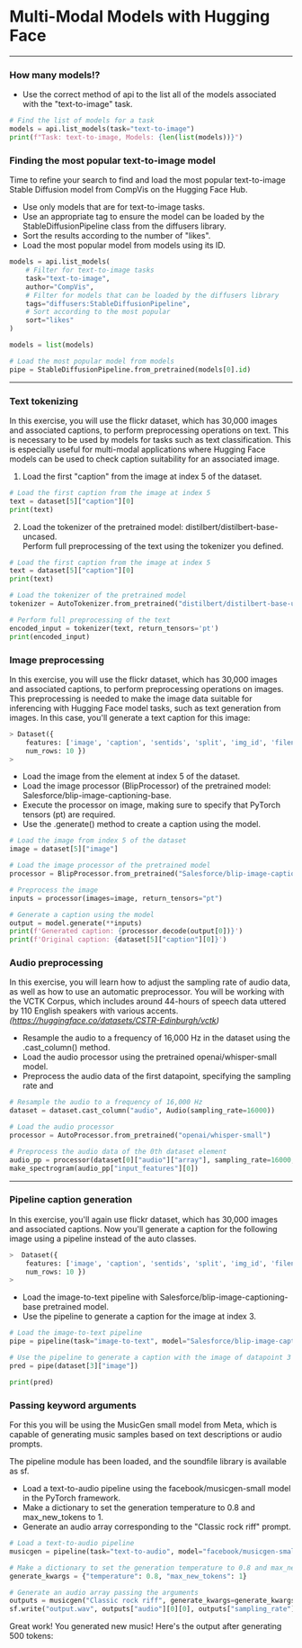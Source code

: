 # Multi-Modal Models with Hugging Face
---
### How many models!?
* Use the correct method of api to the list all of the models associated with the "text-to-image" task.
```python
# Find the list of models for a task
models = api.list_models(task="text-to-image")
print(f"Task: text-to-image, Models: {len(list(models))}")
```
### Finding the most popular text-to-image model
Time to refine your search to find and load the most popular text-to-image Stable Diffusion model from CompVis on the Hugging Face Hub.  
* Use only models that are for text-to-image tasks.
* Use an appropriate tag to ensure the model can be loaded by the StableDiffusionPipeline class from the diffusers library.
* Sort the results according to the number of "likes".
* Load the most popular model from models using its ID.
```python
models = api.list_models(
    # Filter for text-to-image tasks
    task="text-to-image",
    author="CompVis",
    # Filter for models that can be loaded by the diffusers library
    tags="diffusers:StableDiffusionPipeline",
    # Sort according to the most popular
    sort="likes"
)

models = list(models)

# Load the most popular model from models
pipe = StableDiffusionPipeline.from_pretrained(models[0].id)
```
---
### Text tokenizing
In this exercise, you will use the flickr dataset, which has 30,000 images and associated captions, to perform preprocessing operations on text. This is necessary to be used by models for tasks such as text classification. This is especially useful for multi-modal applications where Hugging Face models can be used to check caption suitability for an associated image.
1. Load the first "caption" from the image at index 5 of the dataset.
```python
# Load the first caption from the image at index 5
text = dataset[5]["caption"][0]
print(text)
```
2. Load the tokenizer of the pretrained model: distilbert/distilbert-base-uncased.  
Perform full preprocessing of the text using the tokenizer you defined.
```python
# Load the first caption from the image at index 5
text = dataset[5]["caption"][0]
print(text)

# Load the tokenizer of the pretrained model
tokenizer = AutoTokenizer.from_pretrained("distilbert/distilbert-base-uncased")

# Perform full preprocessing of the text
encoded_input = tokenizer(text, return_tensors='pt')
print(encoded_input)
```
### Image preprocessing
In this exercise, you will use the flickr dataset, which has 30,000 images and associated captions, to perform preprocessing operations on images. This preprocessing is needed to make the image data suitable for inferencing with Hugging Face model tasks, such as text generation from images. In this case, you'll generate a text caption for this image:
```python
> Dataset({
    features: ['image', 'caption', 'sentids', 'split', 'img_id', 'filename'],
    num_rows: 10 })
>
```
* Load the image from the element at index 5 of the dataset.
* Load the image processor (BlipProcessor) of the pretrained model: Salesforce/blip-image-captioning-base.
* Execute the processor on image, making sure to specify that PyTorch tensors (pt) are required.
* Use the .generate() method to create a caption using the model.
```python
# Load the image from index 5 of the dataset
image = dataset[5]["image"]

# Load the image processor of the pretrained model
processor = BlipProcessor.from_pretrained("Salesforce/blip-image-captioning-base")

# Preprocess the image
inputs = processor(images=image, return_tensors="pt")

# Generate a caption using the model
output = model.generate(**inputs)
print(f'Generated caption: {processor.decode(output[0])}')
print(f'Original caption: {dataset[5]["caption"][0]}')
```
### Audio preprocessing
In this exercise, you will learn how to adjust the sampling rate of audio data, as well as how to use an automatic preprocessor. You will be working with the VCTK Corpus, which includes around 44-hours of speech data uttered by 110 English speakers with various accents.   
*(https://huggingface.co/datasets/CSTR-Edinburgh/vctk)*  
* Resample the audio to a frequency of 16,000 Hz in the dataset using the .cast_column() method.
* Load the audio processor using the pretrained openai/whisper-small model.
* Preprocess the audio data of the first datapoint, specifying the sampling rate and
```python
# Resample the audio to a frequency of 16,000 Hz
dataset = dataset.cast_column("audio", Audio(sampling_rate=16000))

# Load the audio processor
processor = AutoProcessor.from_pretrained("openai/whisper-small")

# Preprocess the audio data of the 0th dataset element
audio_pp = processor(dataset[0]["audio"]["array"], sampling_rate=16000, padding=True, return_tensors="pt")
make_spectrogram(audio_pp["input_features"][0])
```
--- 
### Pipeline caption generation
In this exercise, you'll again use flickr dataset, which has 30,000 images and associated captions. Now you'll generate a caption for the following image using a pipeline instead of the auto classes.
```python
>  Dataset({
    features: ['image', 'caption', 'sentids', 'split', 'img_id', 'filename'],
    num_rows: 10 })
>
```
* Load the image-to-text pipeline with Salesforce/blip-image-captioning-base pretrained model.
* Use the pipeline to generate a caption for the image at index 3.
```python
# Load the image-to-text pipeline
pipe = pipeline(task="image-to-text", model="Salesforce/blip-image-captioning-base")

# Use the pipeline to generate a caption with the image of datapoint 3
pred = pipe(dataset[3]["image"])

print(pred)
```
### Passing keyword arguments
For this you will be using the MusicGen small model from Meta, which is capable of generating music samples based on text descriptions or audio prompts.
   
The pipeline module has been loaded, and the soundfile library is available as sf.

* Load a text-to-audio pipeline using the facebook/musicgen-small model in the PyTorch framework.
* Make a dictionary to set the generation temperature to 0.8 and max_new_tokens to 1.
* Generate an audio array corresponding to the "Classic rock riff" prompt.
```python
# Load a text-to-audio pipeline
musicgen = pipeline(task="text-to-audio", model="facebook/musicgen-small", framework="pt")

# Make a dictionary to set the generation temperature to 0.8 and max_new_tokens to 1
generate_kwargs = {"temperature": 0.8, "max_new_tokens": 1}

# Generate an audio array passing the arguments
outputs = musicgen("Classic rock riff", generate_kwargs=generate_kwargs)
sf.write("output.wav", outputs["audio"][0][0], outputs["sampling_rate"])
```
Great work! You generated new music! Here's the output after generating 500 tokens:
